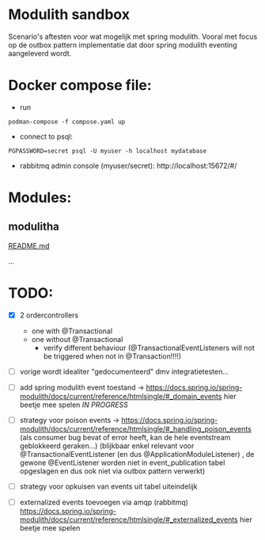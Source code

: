 # Modulith sandbox
Scenario's aftesten voor wat mogelijk met spring modulith. 
Vooral met focus op de outbox pattern implementatie dat door spring modulith eventing aangeleverd wordt.

# Docker compose file:
- run
```
podman-compose -f compose.yaml up
```
- connect to psql:
``` 
PGPASSWORD=secret psql -U myuser -h localhost mydatabase
```
- rabbitmq admin console  (myuser/secret):
  http://localhost:15672/#/


# Modules:

## modulitha
[README.md](modulitha/README.md)

...




# TODO:
- [x] 2 ordercontrollers
  - one with @Transactional
  - one without @Transactional
    - verify different behaviour (@TransactionalEventListeners will not be triggered when not in @Transaction!!!!)
- [ ] vorige wordt idealiter "gedocumenteerd" dmv  integratietesten...
- [ ] add spring modulith event toestand -> https://docs.spring.io/spring-modulith/docs/current/reference/htmlsingle/#_domain_events
   hier beetje mee spelen  _IN PROGRESS_

-[ ] strategy voor poison events -> https://docs.spring.io/spring-modulith/docs/current/reference/htmlsingle/#_handling_poison_events
   (als consumer bug bevat of error heeft, kan de hele eventstream geblokkeerd geraken...)
 (blijkbaar enkel relevant voor @TransactionalEventListener (en dus @ApplicationModuleListener) , de gewone @EventListener worden niet in event_publication tabel opgeslagen en dus ook niet via outbox pattern verwerkt)
   
   
-[ ] strategy voor opkuisen van events uit tabel uiteindelijk
-[ ]  externalized events toevoegen via amqp (rabbitmq)  https://docs.spring.io/spring-modulith/docs/current/reference/htmlsingle/#_externalized_events
   hier beetje mee spelen
